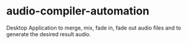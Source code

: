# audio-compiler-automation
Desktop Application to merge, mix, fade in, fade out audio files and to generate the desired result audio.
